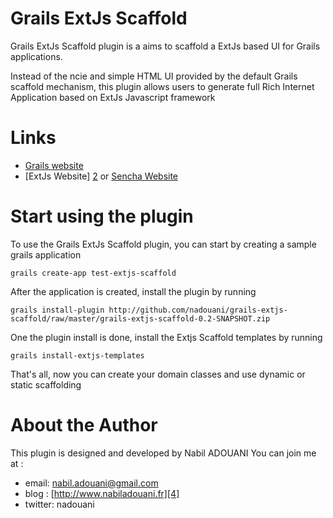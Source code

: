 # Grails ExtJs Scaffold

Grails ExtJs Scaffold plugin is a aims to scaffold a ExtJs based UI for Grails applications.

Instead of the ncie and simple HTML UI provided by the default Grails scaffold mechanism, this plugin allows users to generate full Rich Internet Application based on ExtJs Javascript framework

# Links

* [Grails website][1]
* [ExtJs Website] [2] or [Sencha Website][3]

# Start using the plugin

To use the Grails ExtJs Scaffold plugin, you can start by creating a sample grails application

`grails create-app test-extjs-scaffold`

After the application is created, install the plugin by running

`grails install-plugin http://github.com/nadouani/grails-extjs-scaffold/raw/master/grails-extjs-scaffold-0.2-SNAPSHOT.zip`

One the plugin install is done, install the Extjs Scaffold templates by running

`grails install-extjs-templates` 

That's all, now you can create your domain classes and use dynamic or static scaffolding 

# About the Author

This plugin is designed and developed by Nabil ADOUANI
You can join me at :

* email: nabil.adouani@gmail.com
* blog : [http://www.nabiladouani.fr][4]
* twitter: nadouani

[1]: http://www.grails.org
[2]: http://www.extjs.com
[3]: http://www.sencha.com
[4]: http://www.nabiladouani.fr